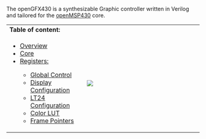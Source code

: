 <a name="top"></a>
The openGFX430 is a synthesizable Graphic controller written in Verilog and tailored for the [openMSP430](https://github.com/olgirard/openmsp430) core.

<table border="0" width="100%" style="table-layout:fixed;">
  <tbody>
    <tr>
        <td colspan=2><b>Table of content:</b></td>
    </tr>
    <tr>
        <td colspan=1 width="40%" valign="top">
           <ul>
                <li><a href="https://github.com/olgirard/opengfx430/blob/master/doc/md/overview.md#top">Overview</a></li>
                <li><a href="https://github.com/olgirard/opengfx430/blob/master/doc/md/core.md#top">Core</a></li>
                <li><a href="https://github.com/olgirard/opengfx430/blob/master/doc/md/core.md#2_4_register_overview">Registers:</a></li>
                <ul>
                  <li><a href="https://github.com/olgirard/opengfx430/blob/master/doc/md/global_control.md#top">Global Control</a></li>
                  <li><a href="https://github.com/olgirard/opengfx430/blob/master/doc/md/display_config.md#top">Display Configuration</a></li>
                  <li><a href="https://github.com/olgirard/opengfx430/blob/master/doc/md/lt24_config.md#top">LT24 Configuration</a></li>
                  <li><a href="https://github.com/olgirard/opengfx430/blob/master/doc/md/color_lut.md#top">Color LUT</a></li>
                  <li><a href="https://github.com/olgirard/opengfx430/blob/master/doc/md/frame_pointers.md#top">Frame Pointers</a></li>
                </ul>
            </ul>
        </td>
        <td colspan=1 width="70%"><img src="https://raw.githubusercontent.com/olgirard/opengfx430/master/doc/images/gfx_structure.png"/></td>
    </tr>
  </tbody>
</table>

